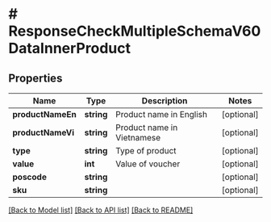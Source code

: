 # # ResponseCheckMultipleSchemaV60DataInnerProduct

## Properties

Name | Type | Description | Notes
------------ | ------------- | ------------- | -------------
**productNameEn** | **string** | Product name in English | [optional]
**productNameVi** | **string** | Product name in Vietnamese | [optional]
**type** | **string** | Type of product | [optional]
**value** | **int** | Value of voucher | [optional]
**poscode** | **string** |  | [optional]
**sku** | **string** |  | [optional]

[[Back to Model list]](../../README.md#models) [[Back to API list]](../../README.md#endpoints) [[Back to README]](../../README.md)
